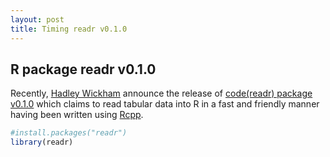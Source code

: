 ```yaml
---
layout: post
title: Timing readr v0.1.0
---
```


## R package readr v0.1.0
Recently, [Hadley Wickham](http://had.co.nz/) announce the release of [code(readr) package v0.1.0](http://cran.r-project.org/web/packages/readr/) which claims to read tabular data into R in a fast and friendly manner having been written using [Rcpp](http://dirk.eddelbuettel.com/code/rcpp.html).


```r
#install.packages("readr")
library(readr)
```
